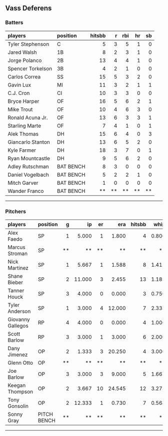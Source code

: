 ## Vass Deferens

### Batters

 
|players           |position  | hitsbb|  r| rbi| hr| sb| 
|:-----------------|:---------|------:|--:|---:|--:|--:| 
|Tyler Stephenson  |C         |      5|  3|   5|  1|  0| 
|Jared Walsh       |1B        |      8|  2|   3|  1|  0| 
|Jorge Polanco     |2B        |     13|  4|   4|  1|  0| 
|Spencer Torkelson |3B        |      4|  2|   1|  0|  0| 
|Carlos Correa     |SS        |     15|  5|   3|  2|  0| 
|Gavin Lux         |MI        |     11|  3|   2|  1|  1| 
|C.J. Cron         |CI        |     10|  3|   3|  0|  0| 
|Bryce Harper      |OF        |     16|  5|   6|  2|  1| 
|Mike Trout        |OF        |     10|  4|   6|  3|  0| 
|Ronald Acuna Jr.  |OF        |     13|  6|   3|  3|  1| 
|Starling Marte    |OF        |      7|  4|   1|  0|  1| 
|Alek Thomas       |DH        |     15|  6|   4|  0|  3| 
|Giancarlo Stanton |DH        |     13|  6|   5|  2|  0| 
|Kyle Farmer       |DH        |     18|  3|   7|  0|  1| 
|Ryan Mountcastle  |DH        |      9|  5|   6|  2|  0| 
|Adley Rutschman   |BAT BENCH |      8|  3|   0|  0|  0| 
|Daniel Vogelbach  |BAT BENCH |      5|  2|   2|  1|  0| 
|Mitch Garver      |BAT BENCH |      1|  0|   0|  0|  0| 
|Wander Franco     |BAT BENCH |     **| **|  **| **| **| 


* * *

### Pitchers

 
|players           |position    |  g|     ip| er|    era| hitsbb|  whip| so|  w| sv| 
|:-----------------|:-----------|--:|------:|--:|------:|------:|-----:|--:|--:|--:| 
|Alex Faedo        |SP          |  1|  5.000|  1|  1.800|      4| 0.800|  7|  0|  0| 
|Marcus Stroman    |SP          | **|     **| **|     **|     **|    **| **| **| **| 
|Nick Martinez     |SP          |  1|  5.667|  1|  1.588|      8| 1.412|  9|  0|  0| 
|Shane Bieber      |SP          |  2| 11.000|  3|  2.455|     13| 1.182| 13|  0|  0| 
|Tanner Houck      |SP          |  3|  4.000|  0|  0.000|      3| 0.750|  6|  1|  2| 
|Tyler Anderson    |SP          |  1|  3.000|  4| 12.000|      7| 2.333|  2|  0|  0| 
|Giovanny Gallegos |RP          |  4|  4.000|  0|  0.000|      4| 1.000|  4|  1|  1| 
|Scott Barlow      |RP          |  3|  3.000|  1|  3.000|      6| 2.000|  2|  0|  1| 
|Dany Jimenez      |OP          |  2|  1.333|  3| 20.250|      4| 3.000|  0|  0|  0| 
|Glenn Otto        |OP          | **|     **| **|     **|     **|    **| **| **| **| 
|Joe Barlow        |OP          |  3|  3.000|  3|  9.000|      5| 1.667|  1|  1|  1| 
|Keegan Thompson   |OP          |  2|  3.667| 10| 24.545|     12| 3.273|  1|  0|  0| 
|Tony Gonsolin     |OP          |  2| 12.333|  1|  0.730|      7| 0.568| 11|  2|  0| 
|Sonny Gray        |PITCH BENCH | **|     **| **|     **|     **|    **| **| **| **| 


* * *


